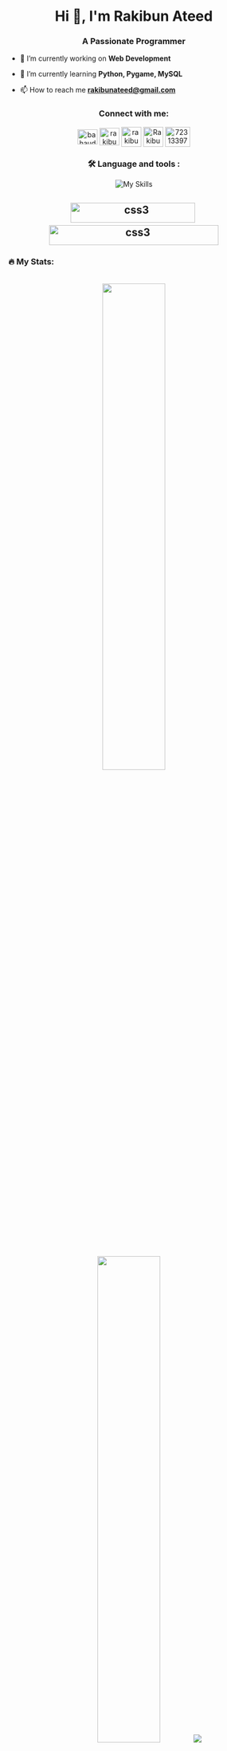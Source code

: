 <h1 align="center">Hi 👋, I'm Rakibun Ateed</h1>
<h3 align="center">A Passionate Programmer</h3>

- 🔭 I’m currently working on **Web Development**

- 🌱 I’m currently learning **Python, Pygame, MySQL**

<!-- - 📫 How to reach me **rakibunateed@gmail.com** -->
- 📫 How to reach me  **[rakibunateed@gmail.com](rakibunateed@gmail.com)**


<h3 align="center">Connect with me:</h3>
<div align="center">
<a href="https://linkedin.com/in/rakibun-ateed" target="blank"><img align="center" src="https://raw.githubusercontent.com/rahuldkjain/github-profile-readme-generator/master/src/images/icons/Social/linked-in-alt.svg" alt="bahauddinfaruqi" height="30" width="40" /></a>
<a href="https://fb.com/rakibun.atied.9" target="blank"><img align="center" src="https://raw.githubusercontent.com/rahuldkjain/github-profile-readme-generator/master/src/images/icons/Social/facebook.svg" alt="rakibunateed" height="35" width="40" /></a>
<a href="https://www.hackerrank.com/rakibunateed" target="blank"><img align="center" src="https://raw.githubusercontent.com/rahuldkjain/github-profile-readme-generator/master/src/images/icons/Social/hackerrank.svg" alt="rakibunateed" height="40" width="40" /></a>
<a href="https://codeforces.com/profile/Rakibun-Ateed" target="blank"><img align="center" src="https://raw.githubusercontent.com/rahuldkjain/github-profile-readme-generator/master/src/images/icons/Social/codeforces.svg" alt="Rakibun_Ateed" height="40" width="40" /></a>
<a href="https://judge.beecrowd.com/en/profile/919420" target="blank"><img align="center" src="https://judge.beecrowd.com/img/5.0/logo-beecrowd.png?1700546944" alt="723133972279722066" height="40" width="50" /></a>
</div>

<h3 align="center">🛠 Language and tools :</h3>

<p align="center">
  <img src="https://skillicons.dev/icons?i=c,cpp,java,python,html,css,js,git,tailwind,react,mongodb,mysql,linux" alt="My Skills">
</p>


<h2 align="center"><img src="https://komarev.com/ghpvc/?username=rakibunateed&label=PROFILE+VIEWS" alt="css3" width="250" height="40"/>&nbsp;<img src="https://wakatime.com/badge/user/2600ebd3-0b9a-47a2-8f95-a0d4aabc4191.svg" alt="css3" width="340" height="40"/></h2>
<h3 style="text-align: left;">🔥 My Stats:</h3>

<br>
<div align="center">
 <div align="center">
<img height="50%" width="auto" src ="https://github-readme-stats.vercel.app/api?username=rakibunateed&show_icons=true&count_private=true&theme=darcula&hide_border=true&bg_color=00000000">
<img height="50%" width="auto" src ="https://github-readme-stats.vercel.app/api/top-langs/?username=rakibunateed&layout=compact&hide_border=true&theme=darcula&bg_color=00000000&langs_count=6&exclude_repo=offline-service-sharing-client">
<img src ="https://github-readme-streak-stats.herokuapp.com?user=rakibunateed&theme=darcula&hide_border=true&background=FFFFFF00">
<br>
</div>
  <br>
<p align="center"><img  src="https://github-readme-stats.vercel.app/api/wakatime?username=@ateed&theme=darcula" /></p>

	
<p align="center"><a href="#" target="_blank"> <img src="https://github.com/rakibunateed/logo/blob/main/keep_coding.gif" alt="code" width="300" /> </a></p>

